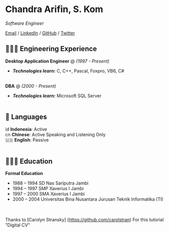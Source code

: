 # Chandra Arifin, S. Kom

_Software Engineer_ <br>

[Email](mailto:apin@zhfsoft.com) / [LinkedIn](https://www.linkedin.com/in/chandra-arifin-dev/) / [GitHub](https://github.com/chandra-arifin/) / [Twitter](https://twitter.com/apinz82/)

## 👩🏼‍💻 Engineering Experience

**Desktop Application Engineer** @ _(1997 - Present)_ <br>
  - **_Technologies learn:_** C, C++, Pascal, Foxpro, VB6, C#
<br><br>

**DBA** @ _(2000 - Present)_ <br>
  - **_Technologies learn:_** Microsoft SQL Server
<br><br>


## 💬 Languages

id **Indonesia**: Active <br>
cn **Chinese**: Active Speaking and Listening Only <br>
🇺🇸 **English**: Passive
<br><br>

## 👩🏼‍🎓 Education

**Formal Education**
- 1988 – 1994	SD Nas Sariputra Jambi <br>
- 1994 – 1997	SMP Xaverius I Jambi <br>
- 1997 – 2000	SMA Xaverius I Jambi <br>
- 2000 – 2004	Universitas Bina Nusantara Jurusan Teknik Informatika (TI) <br>

<br><br>
Thanks to [Carolyn Stransky] (https://github.com/carolstran) For this tutorial "Digital CV" 

